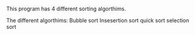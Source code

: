 This program has 4 different sorting algorthims.

The different algorthims:
Bubble sort
Insesertion sort
quick sort
selection sort

